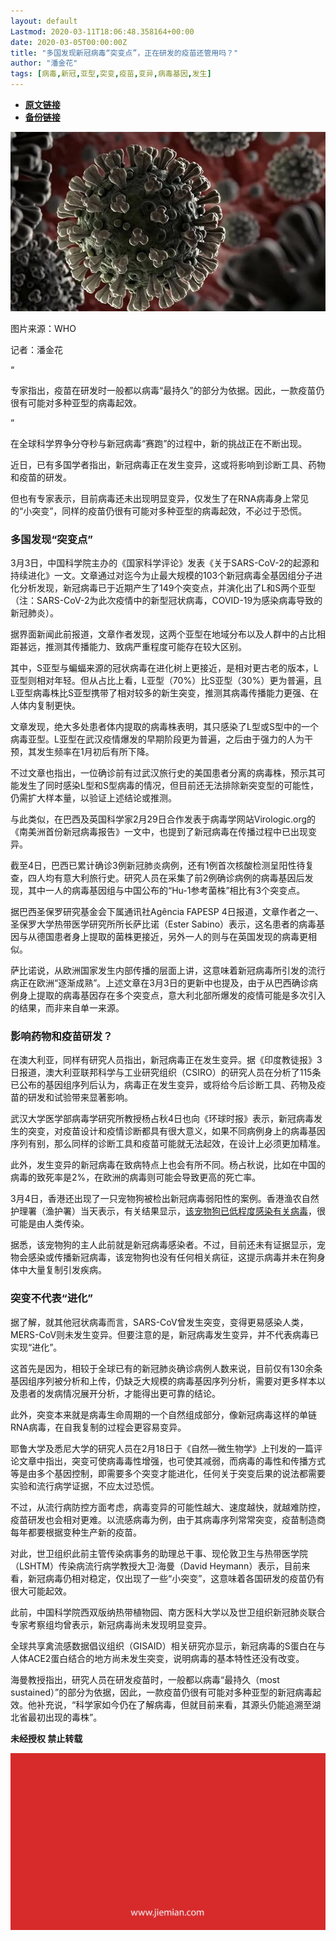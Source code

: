 ```yaml
---
layout: default
Lastmod: 2020-03-11T18:06:48.358164+00:00
date: 2020-03-05T00:00:00Z
title: "多国发现新冠病毒“突变点”，正在研发的疫苗还管用吗？"
author: "潘金花"
tags: [病毒,新冠,亚型,突变,疫苗,变异,病毒基因,发生]
---
```


* [**原文链接**](https://mp.weixin.qq.com/s/y6TTgpp5dIhkOIkbpgKCRg)
* [**备份链接**](http://archive.today/mQlii)


![](/images/post/c5c29b1013cab5e5af21ce19e49fb009.jpg)  

图片来源：WHO

记者：潘金花

“

  

专家指出，疫苗在研发时一般都以病毒“最持久”的部分为依据。因此，一款疫苗仍很有可能对多种亚型的病毒起效。

  

”

在全球科学界争分夺秒与新冠病毒“赛跑”的过程中，新的挑战正在不断出现。

近日，已有多国学者指出，新冠病毒正在发生变异，这或将影响到诊断工具、药物和疫苗的研发。

但也有专家表示，目前病毒还未出现明显变异，仅发生了在RNA病毒身上常见的“小突变”，同样的疫苗仍很有可能对多种亚型的病毒起效，不必过于恐慌。

  

  

### 多国发现“突变点”  

3月3日，中国科学院主办的《国家科学评论》发表《关于SARS-CoV-2的起源和持续进化》一文。文章通过对迄今为止最大规模的103个新冠病毒全基因组分子进化分析发现，新冠病毒已于近期产生了149个突变点，并演化出了L和S两个亚型（注：SARS-CoV-2为此次疫情中的新型冠状病毒，COVID-19为感染病毒导致的新冠肺炎）。

据界面新闻此前报道，文章作者发现，这两个亚型在地域分布以及人群中的占比相距甚远，推测其传播能力、致病严重程度可能存在较大区别。

其中，S亚型与蝙蝠来源的冠状病毒在进化树上更接近，是相对更古老的版本，L亚型则相对年轻。但从占比上看，L亚型（70%）比S亚型（30%）更为普遍，且L亚型病毒株比S亚型携带了相对较多的新生突变，推测其病毒传播能力更强、在人体内复制更快。

文章发现，绝大多处患者体内提取的病毒株表明，其只感染了L型或S型中的一个病毒亚型。L亚型在武汉疫情爆发的早期阶段更为普遍，之后由于强力的人为干预，其发生频率在1月初后有所下降。

不过文章也指出，一位确诊前有过武汉旅行史的美国患者分离的病毒株，预示其可能发生了同时感染L型和S型病毒的情况，但目前还无法排除新突变型的可能性，仍需扩大样本量，以验证上述结论或推测。

与此类似，在巴西及英国科学家2月29日合作发表于病毒学网站Virologic.org的《南美洲首份新冠病毒报告》一文中，也提到了新冠病毒在传播过程中已出现变异。

截至4日，巴西已累计确诊3例新冠肺炎病例，还有1例首次核酸检测呈阳性待复查，四人均有意大利旅行史。研究人员在采集了前2例确诊病例的病毒基因后发现，其中一人的病毒基因组与中国公布的“Hu-1参考菌株”相比有3个突变点。

据巴西圣保罗研究基金会下属通讯社Agência FAPESP 4日报道，文章作者之一、圣保罗大学热带医学研究所所长萨比诺（Ester Sabino）表示，这名患者的病毒基因与从德国患者身上提取的菌株更接近，另外一人的则与在英国发现的病毒更相似。

萨比诺说，从欧洲国家发生内部传播的层面上讲，这意味着新冠病毒所引发的流行病正在欧洲“逐渐成熟”。上述文章在3月3日的更新中也提及，由于从巴西确诊病例身上提取的病毒基因存在多个突变点，意大利北部所爆发的疫情可能是多次引入的结果，而非来自单一来源。

  

  

### 影响药物和疫苗研发？  

在澳大利亚，同样有研究人员指出，新冠病毒正在发生变异。据《印度教徒报》3日报道，澳大利亚联邦科学与工业研究组织（CSIRO）的研究人员在分析了115条已公布的基因组序列后认为，病毒正在发生变异，或将给今后诊断工具、药物及疫苗的研发和试验带来显著影响。

武汉大学医学部病毒学研究所教授杨占秋4日也向《环球时报》表示，新冠病毒发生的突变，对疫苗设计和疫情诊断都具有很大意义，如果不同病例身上的病毒基因序列有别，那么同样的诊断工具和疫苗可能就无法起效，在设计上必须更加精准。

此外，发生变异的新冠病毒在致病特点上也会有所不同。杨占秋说，比如在中国的病毒的致死率是2%，在欧洲的病毒则可能会导致更高的死亡率。

3月4日，香港还出现了一只宠物狗被检出新冠病毒弱阳性的案例。香港渔农自然护理署（渔护署）当天表示，有关结果显示，[该宠物狗已低程度感染有关病毒](https://mp.weixin.qq.com/s?__biz=MTg0MzMwODA0MQ==&mid=2653374619&idx=1&sn=56592f82c32e576094c9742c0e5f91ee&scene=21#wechat_redirect)，很可能是由人类传染。

据悉，该宠物狗的主人此前就是新冠病毒感染者。不过，目前还未有证据显示，宠物会感染或传播新冠病毒，该宠物狗也没有任何相关病征，这提示病毒并未在狗身体中大量复制引发疾病。

  

  

### 突变不代表“进化”  

据了解，就其他冠状病毒而言，SARS-CoV曾发生突变，变得更易感染人类，MERS-CoV则未发生变异。但要注意的是，新冠病毒发生变异，并不代表病毒已实现“进化”。

这首先是因为，相较于全球已有的新冠肺炎确诊病例人数来说，目前仅有130余条基因组序列被分析和上传，仍缺乏大规模的病毒基因序列分析，需要对更多样本以及患者的发病情况展开分析，才能得出更可靠的结论。

此外，突变本来就是病毒生命周期的一个自然组成部分，像新冠病毒这样的单链RNA病毒，在自我复制的过程会更容易变异。

耶鲁大学及悉尼大学的研究人员在2月18日于《自然—微生物学》上刊发的一篇评论文章中指出，突变可使病毒毒性增强，也可使其减弱，而病毒的毒性和传播方式等是由多个基因控制，即需要多个突变才能进化，任何关于突变后果的说法都需要实验和流行病学证据，不应太过恐慌。

不过，从流行病防控方面考虑，病毒变异的可能性越大、速度越快，就越难防控，疫苗研发也会相对更难。以流感病毒为例，由于其病毒序列常常突变，疫苗制造商每年都要根据变种生产新的疫苗。

对此，世卫组织此前主管传染病事务的助理总干事、现伦敦卫生与热带医学院（LSHTM）传染病流行病学教授大卫·海曼（David Heymann）表示，目前来看，新冠病毒仍相对稳定，仅出现了一些“小突变”，这意味着各国研发的疫苗仍有很大可能起效。

此前，中国科学院西双版纳热带植物园、南方医科大学以及世卫组织新冠肺炎联合专家考察组均曾表示，新冠病毒尚未发现明显变异。

全球共享禽流感数据倡议组织（GISAID）相关研究亦显示，新冠病毒的S蛋白在与人体ACE2蛋白结合的地方尚未发生突变，说明病毒的基本特性还没有改变。

海曼教授指出，研究人员在研发疫苗时，一般都以病毒“最持久（most sustained）”的部分为依据，因此，一款疫苗仍很有可能对多种亚型的新冠病毒起效。他补充说，“科学家如今仍在了解病毒，但就目前来看，其源头仍能追溯至湖北省最初出现的毒株”。

  

**未经授权 禁止转载**

  

  

![](/images/post/3ef9527fd7edfb43b0c70486c7a956af.jpg)

